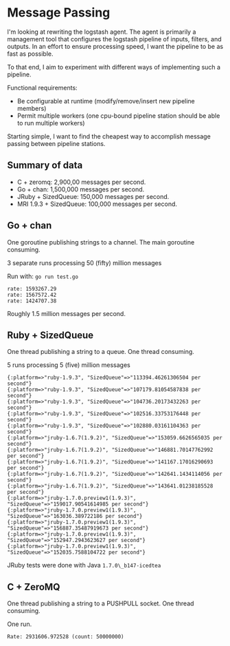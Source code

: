 # Message Passing

I'm looking at rewriting the logstash agent. The agent is primarily a
management tool that configures the logstash pipeline of inputs, filters, and
outputs. In an effort to ensure processing speed, I want the pipeline to be
as fast as possible.

To that end, I aim to experiment with different ways of implementing such a
pipeline.

Functional requirements:

* Be configurable at runtime (modify/remove/insert new pipeline members)
* Permit multiple workers (one cpu-bound pipeline station should be able to run
  multiple  workers)

Starting simple, I want to find the cheapest way to accomplish message passing
between pipeline stations.

## Summary of data

* C + zeromq: 2,900,00 messages per second.
* Go + chan: 1,500,000 messages per second.
* JRuby + SizedQueue: 150,000 messages per second.
* MRI 1.9.3 + SizedQueue: 100,000 messages per second.

## Go + chan

One goroutine publishing strings to a channel. The main goroutine consuming.

3 separate runs processing 50 (fifty) million messages

Run with: `go run test.go`

```
rate: 1593267.29
rate: 1567572.42
rate: 1424707.38
```

Roughly 1.5 million messages per second.

## Ruby + SizedQueue

One thread publishing a string to a queue. One thread consuming.

5 runs processing 5 (five) million messages

```
{:platform=>"ruby-1.9.3", "SizedQueue"=>"113394.46261306504 per second"}
{:platform=>"ruby-1.9.3", "SizedQueue"=>"107179.81054587838 per second"}
{:platform=>"ruby-1.9.3", "SizedQueue"=>"104736.20173432263 per second"}
{:platform=>"ruby-1.9.3", "SizedQueue"=>"102516.33753176448 per second"}
{:platform=>"ruby-1.9.3", "SizedQueue"=>"102880.03161104363 per second"}
{:platform=>"jruby-1.6.7(1.9.2)", "SizedQueue"=>"153059.6626565035 per second"}
{:platform=>"jruby-1.6.7(1.9.2)", "SizedQueue"=>"146881.70147762992 per second"}
{:platform=>"jruby-1.6.7(1.9.2)", "SizedQueue"=>"141167.17016290693 per second"}
{:platform=>"jruby-1.6.7(1.9.2)", "SizedQueue"=>"142641.1434114056 per second"}
{:platform=>"jruby-1.6.7(1.9.2)", "SizedQueue"=>"143641.01238185528 per second"}
{:platform=>"jruby-1.7.0.preview1(1.9.3)", "SizedQueue"=>"159017.90541614985 per second"}
{:platform=>"jruby-1.7.0.preview1(1.9.3)", "SizedQueue"=>"163036.389722186 per second"}
{:platform=>"jruby-1.7.0.preview1(1.9.3)", "SizedQueue"=>"156887.35487919673 per second"}
{:platform=>"jruby-1.7.0.preview1(1.9.3)", "SizedQueue"=>"152947.2943623627 per second"}
{:platform=>"jruby-1.7.0.preview1(1.9.3)", "SizedQueue"=>"152035.7588104722 per second"}
```

JRuby tests were done with Java `1.7.0\_b147-icedtea`

## C + ZeroMQ

One thread publishing a string to a PUSHPULL socket. One thread consuming.

One run.

```
Rate: 2931606.972528 (count: 50000000)
```

